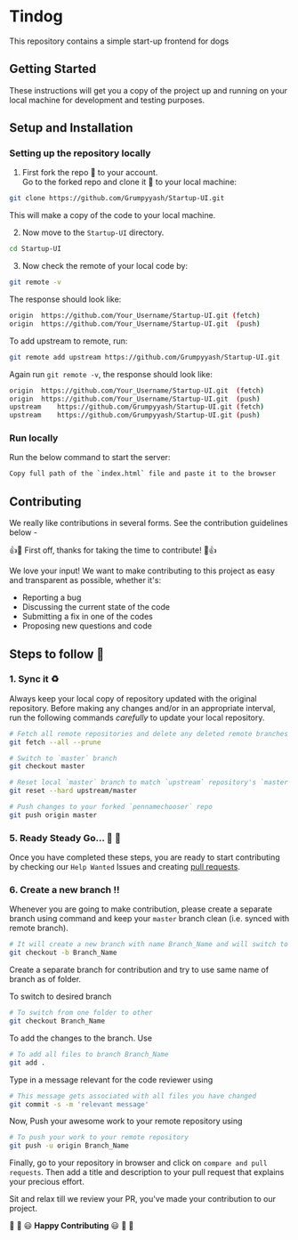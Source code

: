 # Tindog

This repository contains a simple start-up frontend for dogs

## Getting Started

These instructions will get you a copy of the project up and running on your local machine for development and testing purposes.

## Setup and Installation

### Setting up the repository locally

1. First fork the repo :fork_and_knife: to your account.  
   Go to the forked repo and clone it :busts_in_silhouette: to your local machine:

```sh
git clone https://github.com/Grumpyyash/Startup-UI.git
```

This will make a copy of the code to your local machine.

2. Now move to the `Startup-UI` directory.

```sh
cd Startup-UI
```

3. Now check the remote of your local code by:

```sh
git remote -v
```

The response should look like:

```sh
origin	https://github.com/Your_Username/Startup-UI.git (fetch)
origin	https://github.com/Your_Username/Startup-UI.git  (push)
```

To add upstream to remote, run:

```sh
git remote add upstream https://github.com/Grumpyyash/Startup-UI.git
```

Again run `git remote -v`, the response should look like:

```sh
origin	https://github.com/Your_Username/Startup-UI.git  (fetch)
origin	https://github.com/Your_Username/Startup-UI.git  (push)
upstream	https://github.com/Grumpyyash/Startup-UI.git (fetch)
upstream	https://github.com/Grumpyyash/Startup-UI.git (push)
```

### Run locally

Run the below command to start the server:

```sh
Copy full path of the `index.html` file and paste it to the browser
```

## Contributing

We really like contributions in several forms. See the contribution guidelines below - 

:+1::tada: First off, thanks for taking the time to contribute! :tada::+1:

We love your input! We want to make contributing to this project as easy and transparent as possible, whether it's:

- Reporting a bug
- Discussing the current state of the code
- Submitting a fix in one of the codes
- Proposing new questions and code

## Steps to follow :scroll:

### 1. Sync it :recycle:

Always keep your local copy of repository updated with the original repository.
Before making any changes and/or in an appropriate interval, run the following commands _carefully_ to update your local repository.

```sh
# Fetch all remote repositories and delete any deleted remote branches
git fetch --all --prune

# Switch to `master` branch
git checkout master

# Reset local `master` branch to match `upstream` repository's `master` branch
git reset --hard upstream/master

# Push changes to your forked `pennamechooser` repo
git push origin master
```

### 5. Ready Steady Go... :turtle: :rabbit2:

Once you have completed these steps, you are ready to start contributing by checking our `Help Wanted` Issues and creating [pull requests](https://github.com/Grumpyyash/Startup-UI/pulls).

### 6. Create a new branch :bangbang:

Whenever you are going to make contribution, please create a separate branch using command and keep your `master` branch clean (i.e. synced with remote branch).

```sh
# It will create a new branch with name Branch_Name and will switch to that branch.
git checkout -b Branch_Name
```

Create a separate branch for contribution and try to use same name of branch as of folder.

To switch to desired branch

```sh
# To switch from one folder to other
git checkout Branch_Name
```

To add the changes to the branch. Use

```sh
# To add all files to branch Branch_Name
git add .
```

Type in a message relevant for the code reviewer using

```sh
# This message gets associated with all files you have changed
git commit -s -m 'relevant message'
```

Now, Push your awesome work to your remote repository using

```sh
# To push your work to your remote repository
git push -u origin Branch_Name
```

Finally, go to your repository in browser and click on `compare and pull requests`.
Then add a title and description to your pull request that explains your precious effort.

Sit and relax till we review your PR, you've made your contribution to our project.

:tada: :confetti_ball: :smiley: **Happy Contributing** :smiley: :confetti_ball: :tada:
